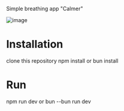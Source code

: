 Simple breathing app "Calmer"

![image](https://github.com/user-attachments/assets/55fc00f8-92fc-4d40-bd18-fc6acda8396a)

# Installation

clone this repository
npm install or bun install


# Run

npm run dev or bun --bun run dev
